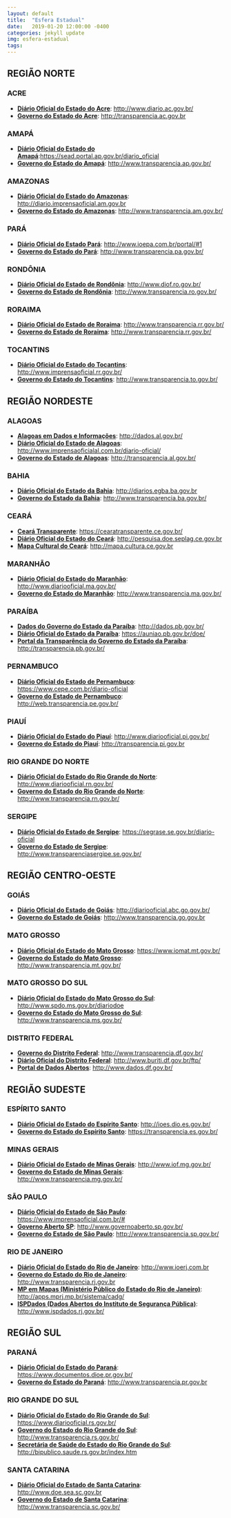```yaml
---
layout: default
title:  "Esfera Estadual"
date:   2019-01-20 12:00:00 -0400
categories: jekyll update
img: esfera-estadual
tags:
---
```


## REGIÃO NORTE

### ACRE

- **[Diário Oficial do Estado do Acre](http://www.diario.ac.gov.br/)**: http://www.diario.ac.gov.br/
- **[Governo do Estado do Acre](http://transparencia.ac.gov.br/acessoainformacao/index.php)**: http://transparencia.ac.gov.br

### AMAPÁ

- **[Diário Oficial do Estado do Amapá](https://sead.portal.ap.gov.br/diario_oficial)**:https://sead.portal.ap.gov.br/diario_oficial
- **[Governo do Estado do Amapá](http://www.transparencia.ap.gov.br/)**: http://www.transparencia.ap.gov.br/

### AMAZONAS

- **[Diário Oficial do Estado do Amazonas](http://diario.imprensaoficial.am.gov.br/diariooficial/consultaPublica.do)**: http://diario.imprensaoficial.am.gov.br
- **[Governo do Estado do Amazonas](http://www.transparencia.am.gov.br/)**: http://www.transparencia.am.gov.br/

### PARÁ

- **[Diário Oficial do Estado Pará](http://www.ioepa.com.br/portal/#1)**: http://www.ioepa.com.br/portal/#1
- **[Governo do Estado do Pará](http://www.transparencia.pa.gov.br/)**: http://www.transparencia.pa.gov.br/

### RONDÔNIA

- **[Diário Oficial do Estado de Rondônia](http://www.diof.ro.gov.br/)**: http://www.diof.ro.gov.br/
- **[Governo do Estado de Rondônia](http://www.transparencia.ro.gov.br/)**: http://www.transparencia.ro.gov.br/

### RORAIMA

- **[Diário Oficial do Estado de Roraima](http://www.transparencia.rr.gov.br/)**: http://www.transparencia.rr.gov.br/
- **[Governo do Estado de Roraima](http://www.transparencia.rr.gov.br/)**: http://www.transparencia.rr.gov.br/

### TOCANTINS

- **[Diário Oficial do Estado do Tocantins](http://www.imprensaoficial.rr.gov.br/app/_inicial/)**: http://www.imprensaoficial.rr.gov.br/
- **[Governo do Estado do Tocantins](http://www.transparencia.to.gov.br/)**: http://www.transparencia.to.gov.br/

## REGIÃO NORDESTE

### ALAGOAS

- **[Alagoas em Dados e Informações](http://dados.al.gov.br/)**: http://dados.al.gov.br/
- **[Diário Oficial do Estado de Alagoas](http://www.imprensaoficialal.com.br/diario-oficial/)**: http://www.imprensaoficialal.com.br/diario-oficial/
- **[Governo do Estado de Alagoas](http://transparencia.al.gov.br/)**: http://transparencia.al.gov.br/

### BAHIA

- **[Diário Oficial do Estado da Bahia](http://diarios.egba.ba.gov.br/html/_DODia/DO_frm0.html)**: http://diarios.egba.ba.gov.br
- **[Governo do Estado da Bahia](http://www.transparencia.ba.gov.br/)**: http://www.transparencia.ba.gov.br/

### CEARÁ

- **[Ceará Transparente](https://cearatransparente.ce.gov.br/)**: https://cearatransparente.ce.gov.br/
- **[Diário Oficial do Estado do Ceará](http://pesquisa.doe.seplag.ce.gov.br/doepesquisa/)**: http://pesquisa.doe.seplag.ce.gov.br
- **[Mapa Cultural do Ceará](http://mapa.cultura.ce.gov.br)**: http://mapa.cultura.ce.gov.br

### MARANHÃO

- **[Diário Oficial do Estado do Maranhão](http://www.diariooficial.ma.gov.br/)**: http://www.diariooficial.ma.gov.br/
- **[Governo do Estado do Maranhão](http://www.transparencia.ma.gov.br/)**: http://www.transparencia.ma.gov.br/

### PARAÍBA

- **[Dados do Governo do Estado da Paraíba](http://dados.pb.gov.br/)**: http://dados.pb.gov.br/
- **[Diário Oficial do Estado da Paraíba](https://auniao.pb.gov.br/doe/)**: https://auniao.pb.gov.br/doe/
- **[Portal da Transparência do Governo do Estado da Paraíba](http://transparencia.pb.gov.br/)**: http://transparencia.pb.gov.br/

### PERNAMBUCO

- **[Diário Oficial do Estado de Pernambuco](https://www.cepe.com.br/diario-oficial)**: https://www.cepe.com.br/diario-oficial
- **[Governo do Estado de Pernambuco](http://web.transparencia.pe.gov.br/)**: http://web.transparencia.pe.gov.br/

### PIAUÍ

- **[Diário Oficial do Estado do Piauí](http://www.diariooficial.pi.gov.br/diarios.php)**: http://www.diariooficial.pi.gov.br/
- **[Governo do Estado do Piauí](http://transparencia.pi.gov.br/)**: http://transparencia.pi.gov.br

### RIO GRANDE DO NORTE

- **[Diário Oficial do Estado do Rio Grande do Norte](http://www.diariooficial.rn.gov.br/)**: http://www.diariooficial.rn.gov.br/
- **[Governo do Estado do Rio Grande do Norte](http://www.transparencia.rn.gov.br/)**: http://www.transparencia.rn.gov.br/

### SERGIPE

- **[Diário Oficial do Estado de Sergipe](https://segrase.se.gov.br/diario-oficial)**: https://segrase.se.gov.br/diario-oficial
- **[Governo do Estado de Sergipe](http://www.transparenciasergipe.se.gov.br/)**: http://www.transparenciasergipe.se.gov.br/

## REGIÃO CENTRO-OESTE

### GOIÁS

- **[Diário Oficial do Estado de Goiás](http://diariooficial.abc.go.gov.br/)**: http://diariooficial.abc.go.gov.br/
- **[Governo do Estado de Goiás](http://www.transparencia.go.gov.br/)**: http://www.transparencia.go.gov.br

### MATO GROSSO

- **[Diário Oficial do Estado do Mato Grosso](https://www.iomat.mt.gov.br/)**: https://www.iomat.mt.gov.br/
- **[Governo do Estado do Mato Grosso](http://www.transparencia.mt.gov.br/)**: http://www.transparencia.mt.gov.br/

### MATO GROSSO DO SUL

- **[Diário Oficial do Estado do Mato Grosso do Sul](http://www.spdo.ms.gov.br/diariodoe)**: http://www.spdo.ms.gov.br/diariodoe
- **[Governo do Estado do Mato Grosso do Sul](http://www.transparencia.ms.gov.br/)**: http://www.transparencia.ms.gov.br/

### DISTRITO FEDERAL

- **[Governo do Distrito Federal](http://www.transparencia.df.gov.br/)**: http://www.transparencia.df.gov.br/
- **[Diário Oficial do Distrito Federal](http://www.buriti.df.gov.br/ftp/)**: http://www.buriti.df.gov.br/ftp/
- **[Portal de Dados Abertos](http://www.dados.df.gov.br/)**: http://www.dados.df.gov.br/

## REGIÃO SUDESTE

### ESPÍRITO SANTO

- **[Diário Oficial do Estado do Espírito Santo](http://ioes.dio.es.gov.br/portal/visualizacoes/diario_oficial)**: http://ioes.dio.es.gov.br/
- **[Governo do Estado do Espírito Santo](https://transparencia.es.gov.br/)**: https://transparencia.es.gov.br/

### MINAS GERAIS

- **[Diário Oficial do Estado de Minas Gerais](http://www.iof.mg.gov.br/index.php?/ultima-edicao.html)**: http://www.iof.mg.gov.br/
- **[Governo do Estado de Minas Gerais](http://www.transparencia.mg.gov.br/)**: http://www.transparencia.mg.gov.br/

### SÃO PAULO

- **[Diário Oficial do Estado de São Paulo](https://www.imprensaoficial.com.br/#)**: https://www.imprensaoficial.com.br/#
- **[Governo Aberto SP](http://www.governoaberto.sp.gov.br/)**: http://www.governoaberto.sp.gov.br/
- **[Governo do Estado de São Paulo](http://www.transparencia.sp.gov.br/)**: http://www.transparencia.sp.gov.br/

### RIO DE JANEIRO

- **[Diário Oficial do Estado do Rio de Janeiro](http://www.ioerj.com.br/portal/modules/content/index.php?id=21)**: http://www.ioerj.com.br
- **[Governo do Estado do Rio de Janeiro](http://www.transparencia.rj.gov.br/)**: http://www.transparencia.rj.gov.br
- **[MP em Mapas (Ministério Público do Estado do Rio de Janeiro)](http://apps.mprj.mp.br/sistema/cadg/)**: http://apps.mprj.mp.br/sistema/cadg/
- **[ISPDados (Dados Abertos do Instituto de Segurança Pública)](http://www.ispdados.rj.gov.br/)**: http://www.ispdados.rj.gov.br/

## REGIÃO SUL

### PARANÁ

- **[Diário Oficial do Estado do Paraná](https://www.documentos.dioe.pr.gov.br/dioe/localizar.do)**: https://www.documentos.dioe.pr.gov.br/
- **[Governo do Estado do Paraná](http://www.transparencia.pr.gov.br/)**: http://www.transparencia.pr.gov.br

### RIO GRANDE DO SUL

- **[Diário Oficial do Estado do Rio Grande do Sul](https://www.diariooficial.rs.gov.br/)**: https://www.diariooficial.rs.gov.br/
- **[Governo do Estado do Rio Grande do Sul](http://www.transparencia.rs.gov.br/)**: http://www.transparencia.rs.gov.br/
- **[Secretária de Saúde do Estado do Rio Grande do Sul](http://bipublico.saude.rs.gov.br/index.htm)**: http://bipublico.saude.rs.gov.br/index.htm

### SANTA CATARINA

- **[Diário Oficial do Estado de Santa Catarina](http://www.doe.sea.sc.gov.br/Portal/ListarJornal.aspx)**: http://www.doe.sea.sc.gov.br
- **[Governo do Estado de Santa Catarina](http://www.transparencia.sc.gov.br/)**: http://www.transparencia.sc.gov.br/
